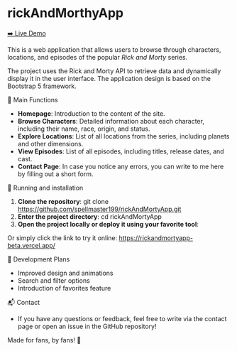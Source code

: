 # rickAndMorthyApp

[➡️ Live Demo](https://rickandmortyapp-beta.vercel.app/)

This is a web application that allows users to browse through characters, locations, and episodes of the popular *Rick and Morty* series.

The project uses the Rick and Morty API to retrieve data and dynamically display it in the user interface. The application design is based on the Bootstrap 5 framework.

🌟 Main Functions
- **Homepage**: Introduction to the content of the site.
- **Browse Characters**: Detailed information about each character, including their name, race, origin, and status.
- **Explore Locations**: List of all locations from the series, including planets and other dimensions.
- **View Episodes**: List of all episodes, including titles, release dates, and cast.
- **Contact Page**: In case you notice any errors, you can write to me here by filling out a short form.

🚀 Running and installation
1. **Clone the repository**:
   git clone https://github.com/spellmaster199/rickAndMortyApp.git
2. **Enter the project directory**:
   cd rickAndMortyApp
3. **Open the project locally or deploy it using your favorite tool**:

Or simply click the link to try it online:
https://rickandmortyapp-beta.vercel.app/

🔧 Development Plans
- Improved design and animations
- Search and filter options
- Introduction of favorites feature

📬 Contact
- If you have any questions or feedback, feel free to write via the contact page or open an issue in the GitHub repository!

Made for fans, by fans! 🚀
